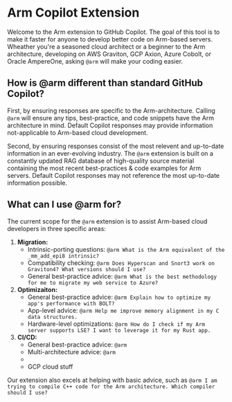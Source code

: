 # Arm Copilot Extension

Welcome to the Arm extension to GitHub Copilot. The goal of this tool is to make it faster for anyone to develop better code on Arm-based servers. Wheather you're a seasoned cloud architect or a beginner to the Arm architecture, developing on AWS Graviton, GCP Axion, Azure Cobolt, or Oracle AmpereOne, asking `@arm` will make your coding easier.

## How is @arm different than standard GitHub Copilot?
First, by ensuring responses are specific to the Arm-architecture. Calling `@arm` will ensure any tips, best-practice, and code snippets have the Arm architecture in mind. Default Copilot responses may provide information not-applicable to Arm-based cloud development.

Second, by ensuring responses consist of the most relevent and up-to-date information in an ever-evolving industry. The `@arm` extension is built on a constantly updated RAG database of high-quality source material containing the most recent best-practices & code examples for Arm servers. Default Copilot responses may not reference the most up-to-date information possible.

  
## What can I use @arm for?
The current scope for the `@arm` extension is to assist Arm-based cloud developers in three specific areas:
1. **Migration:**
    - Intrinsic-porting questions: `@arm What is the Arm equivalent of the _mm_add_epi8 intrinsic?`
    - Compatibility checking:  `@arm Does Hyperscan and Snort3 work on Graviton4? What versions should I use?`
    - General best-practice advice: `@arm What is the best methodology for me to migrate my web service to Azure?`
3. **Optimizaiton:**
    - General best-practice advice: `@arm Explain how to optimize my app's performance with BOLT?`
    - App-level advice: `@arm Help me improve memory alignment in my C data structures.`
    - Hardware-level optimizations: `@arm How do I check if my Arm server supports LSE? I want to leverage it for my Rust app.`
4. **CI/CD:**
    - General best-practice advice: `@arm `
    - Multi-architecture advice: `@arm `
    - 
    - GCP cloud stuff

Our extension also excels at helping with basic advice, such as `@arm I am trying to compile C++ code for the Arm architecture. Which compiler should I use?`



